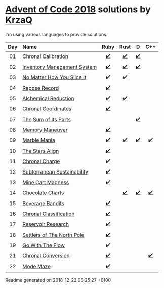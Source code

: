 [Advent of Code 2018](https://adventofcode.com) solutions by [KrzaQ][kq]
========================

I'm using various languages to provide solutions.

| Day | Name | Ruby | Rust | D | C++ |
|:---:|:---|:---:|:---:|:---:|:---:|
| 01 | [Chronal Calibration][day01] | [:heavy_check_mark:](solutions/day01/main.rb) | [:heavy_check_mark:](solutions/day01/rust/src/main.rs) | [:heavy_check_mark:](solutions/day01/main.d) |  |
| 02 | [Inventory Management System][day02] | [:heavy_check_mark:](solutions/day02/main.rb) | [:heavy_check_mark:](solutions/day02/rust/src/main.rs) | [:heavy_check_mark:](solutions/day02/dlang/source/main.d) |  |
| 03 | [No Matter How You Slice It][day03] | [:heavy_check_mark:](solutions/day03/main.rb) | [:heavy_check_mark:](solutions/day03/rust/src/main.rs) |  |  |
| 04 | [Repose Record][day04] | [:heavy_check_mark:](solutions/day04/main.rb) |  |  |  |
| 05 | [Alchemical Reduction][day05] | [:heavy_check_mark:](solutions/day05/main.rb) | [:heavy_check_mark:](solutions/day05/rust/src/main.rs) |  |  |
| 06 | [Chronal Coordinates][day06] | [:heavy_check_mark:](solutions/day06/main.rb) |  |  |  |
| 07 | [The Sum of Its Parts][day07] |  |  | [:heavy_check_mark:](solutions/day07/main.d) |  |
| 08 | [Memory Maneuver][day08] | [:heavy_check_mark:](solutions/day08/main.rb) |  |  |  |
| 09 | [Marble Mania][day09] | [:heavy_check_mark:](solutions/day09/main.rb) | [:heavy_check_mark:](solutions/day09/rust/src/main.rs) | [:heavy_check_mark:](solutions/day09/main.d) | [:heavy_check_mark:](solutions/day09/main.cpp) |
| 10 | [The Stars Align][day10] | [:heavy_check_mark:](solutions/day10/main.rb) |  |  |  |
| 11 | [Chronal Charge][day11] | [:heavy_check_mark:](solutions/day11/main.rb) |  |  |  |
| 12 | [Subterranean Sustainability][day12] | [:heavy_check_mark:](solutions/day12/main.rb) |  |  |  |
| 13 | [Mine Cart Madness][day13] | [:heavy_check_mark:](solutions/day13/main.rb) |  |  |  |
| 14 | [Chocolate Charts][day14] |  | [:heavy_check_mark:](solutions/day14/rust/src/main.rs) | [:heavy_check_mark:](solutions/day14/main.d) | [:heavy_check_mark:](solutions/day14/main.cpp) |
| 15 | [Beverage Bandits][day15] | [:heavy_check_mark:](solutions/day15/main.rb) |  |  |  |
| 16 | [Chronal Classification][day16] | [:heavy_check_mark:](solutions/day16/main.rb) |  |  |  |
| 17 | [Reservoir Research][day17] | [:heavy_check_mark:](solutions/day17/main.rb) |  |  |  |
| 18 | [Settlers of The North Pole][day18] | [:heavy_check_mark:](solutions/day18/main.rb) |  |  |  |
| 19 | [Go With The Flow][day19] | [:heavy_check_mark:](solutions/day19/main.rb) |  |  |  |
| 21 | [Chronal Conversion][day21] | [:heavy_check_mark:](solutions/day21/main.rb) |  |  | [:heavy_check_mark:](solutions/day21/machine.cpp) |
| 22 | [Mode Maze][day22] | [:heavy_check_mark:](solutions/day22/main.rb) |  |  |  |

[day01]: https://adventofcode.com/2018/day/1
[day02]: https://adventofcode.com/2018/day/2
[day03]: https://adventofcode.com/2018/day/3
[day04]: https://adventofcode.com/2018/day/4
[day05]: https://adventofcode.com/2018/day/5
[day06]: https://adventofcode.com/2018/day/6
[day07]: https://adventofcode.com/2018/day/7
[day08]: https://adventofcode.com/2018/day/8
[day09]: https://adventofcode.com/2018/day/9
[day10]: https://adventofcode.com/2018/day/10
[day11]: https://adventofcode.com/2018/day/11
[day12]: https://adventofcode.com/2018/day/12
[day13]: https://adventofcode.com/2018/day/13
[day14]: https://adventofcode.com/2018/day/14
[day15]: https://adventofcode.com/2018/day/15
[day16]: https://adventofcode.com/2018/day/16
[day17]: https://adventofcode.com/2018/day/17
[day18]: https://adventofcode.com/2018/day/18
[day19]: https://adventofcode.com/2018/day/19
[day21]: https://adventofcode.com/2018/day/21
[day22]: https://adventofcode.com/2018/day/22

[kq]: https://dev.krzaq.cc

Readme generated on 2018-12-22 08:25:27 +0100